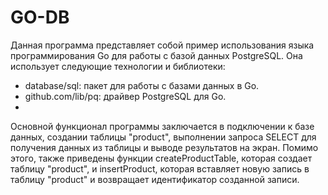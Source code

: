 # GO-DB
Данная программа представляет собой пример использования языка программирования Go для работы с базой данных PostgreSQL. 
Она использует следующие технологии и библиотеки:
* database/sql: пакет для работы с базами данных в Go.
* github.com/lib/pq: драйвер PostgreSQL для Go.
* 
Основной функционал программы заключается в подключении к базе данных, создании таблицы "product", выполнении запроса SELECT для получения данных из таблицы и выводе результатов на экран.
Помимо этого, также приведены функции createProductTable, которая создает таблицу "product", и insertProduct, которая вставляет новую запись в таблицу "product" и возвращает идентификатор созданной записи.
